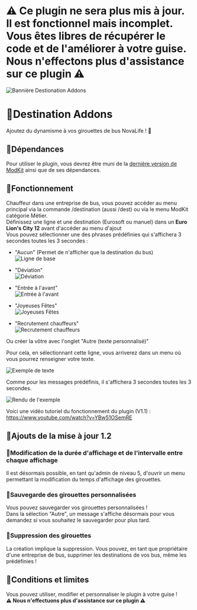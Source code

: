 # ⚠️ Ce plugin ne sera plus mis à jour. Il est fonctionnel mais incomplet. Vous êtes libres de récupérer le code et de l'améliorer à votre guise. Nous n'effectons plus d'assistance sur ce plugin ⚠️
![Bannière Destionation Addons](https://i.ibb.co/7VQbs7t/Ajouter-un-sous-titre.png)
# 🔹Destination Addons
Ajoutez du dynamisme à vos girouettes de bus NovaLife ! 🚌

## 🔸Dépendances
Pour utiliser le plugin, vous devrez être muni de la [dernière version de ModKit](https://github.com/Aarnow/NovaLife_ModKit-Releases/releases/tag/v0.0.9) ainsi que de ses dépendances.  

## 🔸Fonctionnement
Chauffeur dans une entreprise de bus, vous pouvez accéder au menu principal via la commande /destination (aussi /dest) ou via le menu ModKit catégorie Métier.  
Définissez une ligne et une destination (Eurosoft ou manuel) dans un **Euro Lion's City 12** avant d'accéder au menu d'ajout  
Vous pouvez sélectionner une des phrases prédéfinies qui s'affichera 3 secondes toutes les 3 secondes :  
- "Aucun" (Permet de n'afficher que la destination du bus)  
![Ligne de base](https://i.ibb.co/wdvTGz5/Capture-d-cran-2024-07-25-205102.png)


- "Déviation"  
![Déviation](https://i.ibb.co/MscrJyJ/Capture-d-cran-2024-07-25-205132.png)


- "Entrée à l'avant"  
![Entrée à l'avant](https://i.ibb.co/JCf0FTx/Capture-d-cran-2024-07-25-205202.png)


- "Joyeuses Fêtes"  
![Joyeuses Fêtes](https://i.ibb.co/41cWWJf/Capture-d-cran-2024-07-25-205228.png)


- "Recrutement chauffeurs"  
![Recrutement chauffeurs](https://i.ibb.co/GpTqz2j/Capture-d-cran-2024-07-25-205252.png)




Ou créer la vôtre avec l'onglet "Autre (texte personnalisé)"  


Pour cela, en sélectionnant cette ligne, vous arriverez dans un menu où vous pourrez renseigner votre texte.  


![Exemple de texte](https://i.ibb.co/MVD3z4q/Capture-d-cran-2024-07-25-205326.png)  


Comme pour les messages prédéfinis, il s'affichera 3 secondes toutes les 3 secondes.  


![Rendu de l'exemple](https://i.ibb.co/Bgcvm1X/Capture-d-cran-2024-07-25-205341.png)  


Voici une vidéo tutoriel du fonctionnement du plugin (V1.1) : https://www.youtube.com/watch?v=YBw51OSemRE  

## 🔹Ajouts de la mise à jour 1.2
### :small_orange_diamond:Modification de la durée d'affichage et de l'intervalle entre chaque affichage
Il est désormais possible, en tant qu'admin de niveau 5, d'ouvrir un menu permettant la modification du temps d'affichage des girouettes.  

### :small_orange_diamond:Sauvegarde des girouettes personnalisées
Vous pouvez sauvegarder vos girouettes personnalisées !  
Dans la sélection "Autre", un message s'affiche désormais pour vous demandez si vous souhaitez le sauvegarder pour plus tard.

### :small_orange_diamond:Suppression des girouettes
La création implique la suppression. Vous pouvez, en tant que propriétaire d'une entreprise de bus, supprimer les destinations de vos bus, même les prédéfinies !  

## 🔸Conditions et limites
Vous pouvez utiliser, modifier et personnaliser le plugin à votre guise !  
**⚠️ Nous n'effectuons plus d'assistance sur ce plugin ⚠️**

